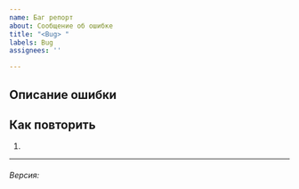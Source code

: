 ```yaml
---
name: Баг репорт
about: Сообщение об ошибке
title: "<Bug> "
labels: Bug
assignees: ''

---
```


<!-- Пожалуйста, заполните всё по шаблону ниже. -->
## Описание ошибки


## Как повторить
1. 

---
<!-- Дополнительная информация. --><h6><p>
Версия: 
</p></h6>
